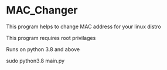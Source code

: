 # MAC_Changer
 This program helps to change MAC address for your linux distro
 
 This program requires root privilages
 
 Runs on python 3.8 and above 
 
 sudo python3.8 main.py
